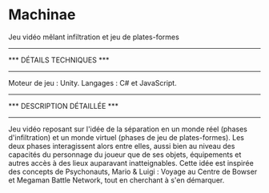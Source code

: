# Machinae
Jeu vidéo mêlant infiltration et jeu de plates-formes

**************************
*** DÉTAILS TECHNIQUES ***
**************************

Moteur de jeu : Unity.
Langages : C# et JavaScript.

*****************************
*** DESCRIPTION DÉTAILLÉE ***
*****************************

Jeu vidéo reposant sur l'idée de la séparation en un monde réel (phases d'infiltration) et un monde virtuel (phases de jeu de plates-formes). Les deux phases interagissent alors entre elles, aussi bien au niveau des capacités du personnage du joueur que de ses objets, équipements et autres accès à des lieux auparavant inatteignables. Cette idée est inspirée des concepts de Psychonauts, Mario & Luigi : Voyage au Centre de Bowser et Megaman Battle Network, tout en cherchant à s'en démarquer.
